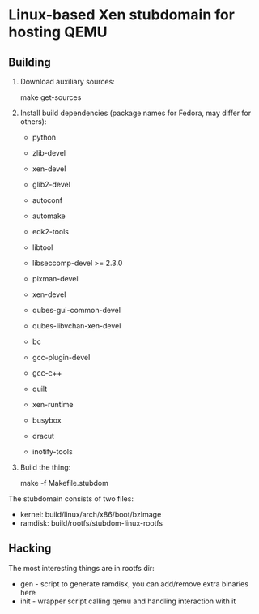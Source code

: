 Linux-based Xen stubdomain for hosting QEMU
===========================================

Building
--------

1. Download auxiliary sources:

    make get-sources

2. Install build dependencies (package names for Fedora, may differ for others):

   - python
   - zlib-devel
   - xen-devel
   - glib2-devel
   - autoconf
   - automake
   - edk2-tools
   - libtool
   - libseccomp-devel >= 2.3.0
   - pixman-devel
   - xen-devel
   - qubes-gui-common-devel
   - qubes-libvchan-xen-devel

   - bc
   - gcc-plugin-devel
   - gcc-c++
   - quilt

   - xen-runtime
   - busybox
   - dracut
   - inotify-tools

2. Build the thing:

    make -f Makefile.stubdom

The stubdomain consists of two files:

  - kernel: build/linux/arch/x86/boot/bzImage
  - ramdisk: build/rootfs/stubdom-linux-rootfs

Hacking
-------

The most interesting things are in rootfs dir:
  - gen - script to generate ramdisk, you can add/remove extra binaries here
  - init - wrapper script calling qemu and handling interaction with it
